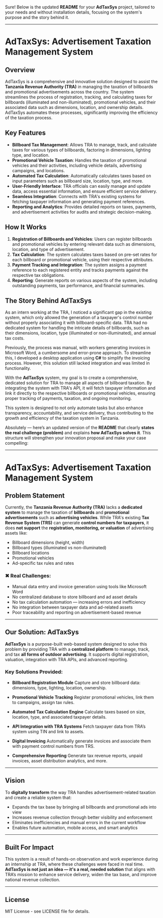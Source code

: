 Sure! Below is the updated **README** for your **AdTaxSys** project, tailored to your needs and without installation details, focusing on the system's purpose and the story behind it.

---

# **AdTaxSys: Advertisement Taxation Management System**

## **Overview**

AdTaxSys is a comprehensive and innovative solution designed to assist the **Tanzania Revenue Authority (TRA)** in managing the taxation of billboards and promotional advertisements across the country. The system streamlines the process of registration, tracking, and calculating taxes for billboards (illuminated and non-illuminated), promotional vehicles, and their associated data such as dimensions, location, and ownership details. AdTaxSys automates these processes, significantly improving the efficiency of the taxation process.

## **Key Features**

* **Billboard Tax Management**: Allows TRA to manage, track, and calculate taxes for various types of billboards, factoring in dimensions, lighting type, and location.
* **Promotional Vehicle Taxation**: Handles the taxation of promotional vehicles and their activities, including vehicle details, advertising campaigns, and locations.
* **Automated Tax Calculation**: Automatically calculates taxes based on input parameters such as billboard size, location, type, and more.
* **User-Friendly Interface**: TRA officials can easily manage and update data, access essential information, and ensure efficient service delivery.
* **Seamless Integration**: Connects with TRA's existing systems for fetching taxpayer information and generating payment references.
* **Reporting and Analytics**: Provides detailed reports on taxes, payments, and advertisement activities for audits and strategic decision-making.

## **How It Works**

1. **Registration of Billboards and Vehicles**: Users can register billboards and promotional vehicles by entering relevant data such as dimensions, location, and type of advertisement.
2. **Tax Calculation**: The system calculates taxes based on pre-set rates for each billboard or promotional vehicle, using their respective attributes.
3. **Payment Tracking and Integration**: The system assigns a payment reference to each registered entity and tracks payments against the respective tax obligations.
4. **Reporting**: Generate reports on various aspects of the system, including outstanding payments, tax performance, and financial summaries.

## **The Story Behind AdTaxSys**

As an intern working at the TRA, I noticed a significant gap in the existing system, which only allowed the generation of a taxpayer's control number without properly associating it with billboard-specific data. TRA had no dedicated system for handling the intricate details of billboards, such as their dimensions, location, type (illuminated or non-illuminated), and annual tax costs.

Previously, the process was manual, with workers generating invoices in Microsoft Word, a cumbersome and error-prone approach. To streamline this, I developed a desktop application using **C#** to simplify the invoicing process. However, this solution still lacked integration and was limited in functionality.

With the **AdTaxSys** system, my goal is to create a comprehensive, dedicated solution for TRA to manage all aspects of billboard taxation. By integrating the system with TRA's API, it will fetch taxpayer information and link it directly to the respective billboards or promotional vehicles, ensuring proper tracking of payments, taxation, and ongoing monitoring.

This system is designed to not only automate tasks but also enhance transparency, accountability, and service delivery, thus contributing to the growth and efficiency of the taxation system in Tanzania.

Absolutely — here’s an updated version of the **README** that clearly **states the real challenge (problem)** and explains **how AdTaxSys solves it**. This structure will strengthen your innovation proposal and make your case compelling:

---

# **AdTaxSys: Advertisement Taxation Management System**

## **Problem Statement**

Currently, the **Tanzania Revenue Authority (TRA)** lacks a **dedicated system** to manage the taxation of **billboards** and **promotional advertisements** such as **advertising vehicles**. While TRA's existing **Tax Revenue System (TRS)** can generate **control numbers for taxpayers**, it does **not support** the **registration, monitoring, or valuation** of advertising assets like:

* Billboard dimensions (height, width)
* Billboard types (illuminated vs non-illuminated)
* Billboard locations
* Promotional vehicles
* Ad-specific tax rules and rates

### ✖ Real Challenges:

* Manual data entry and invoice generation using tools like Microsoft Word
* No centralized database to store billboard and ad asset details
* No tax calculation automation — increasing errors and inefficiency
* No integration between taxpayer data and ad-related assets
* Poor traceability and reporting on advertisement-based revenue

---

## **Our Solution: AdTaxSys**

**AdTaxSys** is a purpose-built web-based system designed to solve this problem by providing TRA with a **centralized platform** to manage, track, and tax **all forms of outdoor advertising**. It supports digital registration, valuation, integration with TRA APIs, and advanced reporting.

### Key Solutions Provided:

* **Billboard Registration Module**
  Capture and store billboard data: dimensions, type, lighting, location, ownership.

* **Promotional Vehicle Tracking**
  Register promotional vehicles, link them to campaigns, assign tax rules.

* **Automated Tax Calculation Engine**
  Calculate taxes based on size, location, type, and associated taxpayer details.

* **API Integration with TRA Systems**
  Fetch taxpayer data from TRA’s system using TIN and link to assets.

* **Digital Invoicing**
  Automatically generate invoices and associate them with payment control numbers from TRS.

* **Comprehensive Reporting**
  Generate tax revenue reports, unpaid invoices, asset distribution analytics, and more.

---

## **Vision**

To **digitally transform** the way TRA handles advertisement-related taxation and create a reliable system that:

* Expands the tax base by bringing all billboards and promotional ads into view
* Increases revenue collection through better visibility and enforcement
* Eliminates inefficiencies and manual errors in the current workflow
* Enables future automation, mobile access, and smart analytics

---

## **Built For Impact**

This system is a result of hands-on observation and work experience during an internship at TRA, where these challenges were faced in real time. **AdTaxSys is not just an idea — it's a real, needed solution** that aligns with TRA’s mission to enhance service delivery, widen the tax base, and improve national revenue collection.

---

## **License**

MIT License - see LICENSE file for details.

